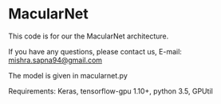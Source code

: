 # MacularNet

This code is for our the MacularNet architecture.

If you have any questions, please contact us, E-mail: mishra.sapna94@gmail.com

The model is given in macularnet.py

Requirements: Keras, tensorflow-gpu 1.10+, python 3.5, GPUtil
